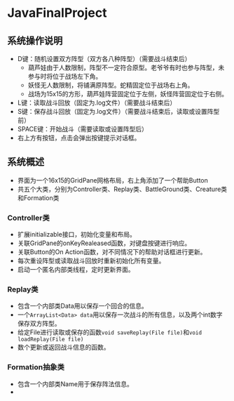# JavaFinalProject
## 系统操作说明
+ D键：随机设置双方阵型（双方各八种阵型）（需要战斗结束后）
  + 葫芦娃由于人数限制，阵型不一定符合原型。老爷爷有时也参与阵型，未参与时将位于战场左下角。
  + 妖怪无人数限制，将铺满原阵型。蛇精固定位于战场右上角。
  + 战场为15x15的方形，葫芦娃阵营固定位于左侧，妖怪阵营固定位于右侧。
+ L键：读取战斗回放（固定为.log文件）（需要战斗结束后）
+ S键：保存战斗回放（固定为.log文件）（需要战斗结束后，读取或设置阵型前）
+ SPACE键：开始战斗（需要读取或设置阵型后）
+ 右上方有按钮，点击会弹出按键提示对话框。
## 系统概述
+ 界面为一个16x15的GridPane网格布局，右上角添加了一个帮助Button
+ 共五个大类，分别为Controller类、Replay类、BattleGround类、Creature类和Formation类
### Controller类
  + 扩展initializable接口，初始化变量和布局。
  + 关联GridPane的onKeyRealeased函数，对键盘按键进行响应。
  + 关联Button的On Action函数，对不同情况下的帮助对话框进行更新。
  + 每次重设阵型或读取战斗回放时重新初始化所有变量。
  + 启动一个匿名内部类线程，定时更新界面。
### Replay类
  + 包含一个内部类Data用以保存一个回合的信息。
  + 一个`ArrayList<Data> data`用以保存一次战斗的所有信息，以及两个int数字保存双方阵型。
  + 给定File进行读取或保存的函数`void saveReplay(File file)`和`void loadReplay(File file)`
  + 数个更新或返回战斗信息的函数。
### Formation抽象类
  + 包含一个内部类Name用于保存阵法信息。
  + 
